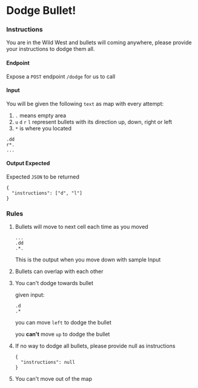# Dodge Bullet!

### Instructions

You are in the Wild West and bullets will coming anywhere, please provide your instructions to dodge them all.

#### Endpoint
Expose a `POST` endpoint `/dodge` for us to call

#### Input

You will be given the following `text` as map with every attempt:

1. `.` means empty area
1. `u` `d` `r` `l` represent bullets with its direction up, down, right or left
1. `*` is where you located

```
.dd
r*.
...
```

#### Output Expected

Expected `JSON` to be returned

```json5
{
  "instructions": ["d", "l"]
}
```

### Rules

1. Bullets will move to next cell each time as you moved

    ```
    ...
    .dd
    .*.
    ```
    This is the output when you move down with sample Input
1. Bullets can overlap with each other
1. You can't dodge towards bullet

    given input:
    ```
    .d
    .*
    ```

   you can move `left` to dodge the bullet

   you **can't** move `up` to dodge the bullet
1. If no way to dodge all bullets, please provide null as instructions
    ```json5
    {
      "instructions": null
    }
    ```
1. You can't move out of the map